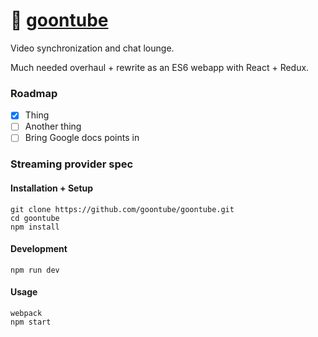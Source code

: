 # :hamburger: [goontube](https://goontu.be/)

Video synchronization and chat lounge.  

Much needed overhaul + rewrite as an ES6 webapp with React + Redux.  

### Roadmap

- [x] Thing
- [ ] Another thing
- [ ] Bring Google docs points in

### Streaming provider spec

#### Installation + Setup

```
git clone https://github.com/goontube/goontube.git
cd goontube
npm install
```

#### Development

```
npm run dev
```

#### Usage

```
webpack
npm start
```

